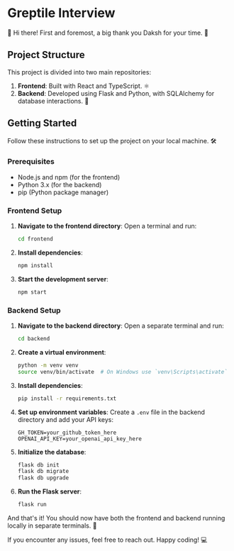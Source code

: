 # Greptile Interview

👋 Hi there! First and foremost, a big thank you Daksh for your time. 🙏

## Project Structure

This project is divided into two main repositories:

1. **Frontend**: Built with React and TypeScript. ⚛️
2. **Backend**: Developed using Flask and Python, with SQLAlchemy for database interactions. 🐍

## Getting Started

Follow these instructions to set up the project on your local machine. 🛠️

### Prerequisites

- Node.js and npm (for the frontend)
- Python 3.x (for the backend)
- pip (Python package manager)

### Frontend Setup

1. **Navigate to the frontend directory**:
   Open a terminal and run:
   ```bash
   cd frontend
   ```

2. **Install dependencies**:
   ```bash
   npm install
   ```

3. **Start the development server**:
   ```bash
   npm start
   ```

### Backend Setup

1. **Navigate to the backend directory**:
   Open a separate terminal and run:
   ```bash
   cd backend
   ```

2. **Create a virtual environment**:
   ```bash
   python -m venv venv
   source venv/bin/activate  # On Windows use `venv\Scripts\activate`
   ```

3. **Install dependencies**:
   ```bash
   pip install -r requirements.txt
   ```

4. **Set up environment variables**:
   Create a `.env` file in the backend directory and add your API keys:
   ```
   GH_TOKEN=your_github_token_here
   OPENAI_API_KEY=your_openai_api_key_here
   ```

5. **Initialize the database**:
   ```bash
   flask db init
   flask db migrate
   flask db upgrade
   ```

6. **Run the Flask server**:
   ```bash
   flask run
   ```

And that's it! You should now have both the frontend and backend running locally in separate terminals. 🎉

If you encounter any issues, feel free to reach out. Happy coding! 💻
